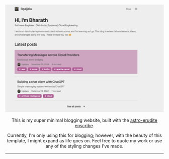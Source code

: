 <div align="center">

![Showcase Card](/public/static/homepage.png) 

This is my super minimal blogging website, built with the [astro-erudite](https://github.com/jktrn/astro-erudite.git) [enscribe](https://enscribe.dev/).

Currently, I'm only using this for blogging; however, with the beauty of this template, I might expand as life goes on. Feel free to quote my work or use any of the styling changes I've made.

---
